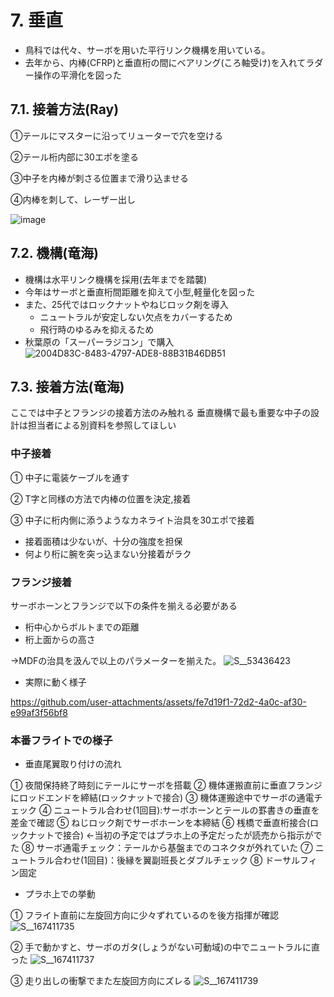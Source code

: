 # 7. 垂直
- 鳥科では代々、サーボを用いた平行リンク機構を用いている。
- 去年から、内棒(CFRP)と垂直桁の間にベアリング(ころ軸受け)を入れてラダー操作の平滑化を図った

## 7.1. 接着方法(Ray)
①テールにマスターに沿ってリューターで穴を空ける

②テール桁内部に30エポを塗る

③中子を内棒が刺さる位置まで滑り込ませる

④内棒を刺して、レーザー出し

![image](https://github.com/user-attachments/assets/64c3fa3b-0ec2-41dc-bf74-b5496a6e050b)

## 7.2. 機構(竜海)
- 機構は水平リンク機構を採用(去年までを踏襲)
- 今年はサーボと垂直桁間距離を抑えて小型,軽量化を図った
- また、25代ではロックナットやねじロック剤を導入
  - ニュートラルが安定しない欠点をカバーするため
  - 飛行時のゆるみを抑えるため
- 秋葉原の「スーパーラジコン」で購入
![2004D83C-8483-4797-ADE8-88B31B46DB51](https://github.com/user-attachments/assets/d2190182-3413-4909-a6af-7fa76a156899)

## 7.3. 接着方法(竜海)
ここでは中子とフランジの接着方法のみ触れる
垂直機構で最も重要な中子の設計は担当者による別資料を参照してほしい
### 中子接着
① 中子に電装ケーブルを通す

② T字と同様の方法で内棒の位置を決定,接着

③ 中子に桁内側に添うようなカネライト治具を30エポで接着
 - 接着面積は少ないが、十分の強度を担保
 - 何より桁に腕を突っ込まない分接着がラク

### フランジ接着
サーボホーンとフランジで以下の条件を揃える必要がある
- 桁中心からボルトまでの距離
- 桁上面からの高さ

→MDFの治具を汲んで以上のパラメーターを揃えた。
![S__53436423](https://github.com/user-attachments/assets/51b9ab59-b47b-4ff7-a95d-3ea793f82be3)

- 実際に動く様子

https://github.com/user-attachments/assets/fe7d19f1-72d2-4a0c-af30-e99af3f56bf8

### 本番フライトでの様子
- 垂直尾翼取り付けの流れ

① 夜間保持終了時刻にテールにサーボを搭載
② 機体運搬直前に垂直フランジにロッドエンドを締結(ロックナットで接合)
③ 機体運搬途中でサーボの通電チェック
④ ニュートラル合わせ(1回目):サーボホーンとテールの罫書きの垂直を差金で確認
⑤ ねじロック剤でサーボホーンを本締結
⑥ 桟橋で垂直桁接合(ロックナットで接合) ←当初の予定ではプラホ上の予定だったが読売から指示がでた
⑧ サーボ通電チェック：テールから基盤までのコネクタが外れていた
⑦ ニュートラル合わせ(1回目)：後縁を翼副班長とダブルチェック
⑧ ドーサルフィン固定

- プラホ上での挙動

① フライト直前に左旋回方向に少々ずれているのを後方指揮が確認
![S__167411735](https://github.com/user-attachments/assets/b1001375-9dad-4020-b6ef-c93b57bf72c8)

② 手で動かすと、サーボのガタ(しょうがない可動域)の中でニュートラルに直った
![S__167411737](https://github.com/user-attachments/assets/6c49d745-6e60-4d09-8c54-dbeecd4da2c2)

③ 走り出しの衝撃でまた左旋回方向にズレる
![S__167411739](https://github.com/user-attachments/assets/dd1afb3a-a0d9-4a88-91a1-b96cf69b6b6a)

